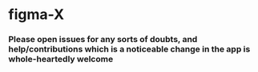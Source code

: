 # figma-X

### Please open issues for any sorts of doubts, and help/contributions which is a noticeable change in the app is whole-heartedly welcome